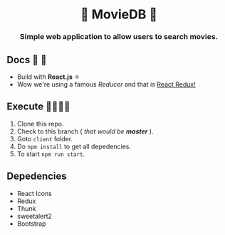 <div align="center">
  <h1>
   🤩 MovieDB 🤩
  </h1>
  <h3>Simple web application to allow users to search movies.</h3>
</div>

## Docs 📝 📕

  - Build with **React.js** ⚛️
  - Wow we're using a famous _Reducer_ and that is [React Redux!](https://react-redux.js.org/) 

## Execute 🤜🏼🤛🏼

  1. Clone this repo.
  2. Check to this branch ( _that would be **master**_ ).
  3. Goto `client` folder.
  4. Do `npm install` to get all depedencies.
  5. To start `npm run start`.

## Depedencies

  - React Icons
  - Redux
  - Thunk
  - sweetalert2
  - Bootstrap